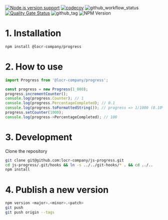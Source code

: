 [![Node.js version support][shield-node]][info-node]
[![codecov](https://codecov.io/gh/locr-company/js-progress/graph/badge.svg?token=1Y2x4xM8Or)](https://codecov.io/gh/locr-company/js-progress)
![github_workflow_status](https://img.shields.io/github/actions/workflow/status/locr-company/js-progress/node.js.yml)
[![Quality Gate Status](https://sonarcloud.io/api/project_badges/measure?project=locr-company_js-progress&metric=alert_status)](https://sonarcloud.io/summary/new_code?id=locr-company_js-progress)
![github_tag](https://img.shields.io/github/v/tag/locr-company/js-progress)
![NPM Version](https://img.shields.io/npm/v/%40locr-company%2Fprogress)

# 1. Installation

```bash
npm install @locr-company/progress
```

# 2. How to use

```js
import Progress from '@locr-company/progress';

const progress = new Progress(1_000);
progress.incrementCounter();
console.log(progress.Counter); // 1
console.log(progress.PercentageCompleted); // 0.1
console.log(progress.toFormattedString()); // progress => 1/1000 (0.10%); elapsed: 00:00:01; ete: 00:16:39; eta: 2021-10-10 20:00:01
progress.setCounter(1000);
console.log(progress->PercentageCompleted); // 100
```

# 3. Development

Clone the repository

```bash
git clone git@github.com:locr-company/js-progress.git
cd js-progress/.git/hooks && ln -s ../../git-hooks/* . && cd ../..
npm install
```

# 4. Publish a new version

```bash
npm version <major>.<minor>.<patch>
git push
git push origin --tags
```

[info-node]: package.json
[shield-node]: https://img.shields.io/node/v/@locr-company/progress.svg
